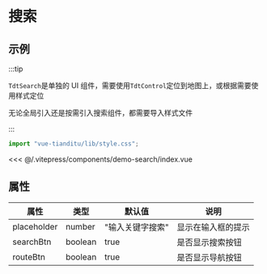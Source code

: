 # 搜索

## 示例

:::tip

`TdtSearch`是单独的 UI 组件，需要使用`TdtControl`定位到地图上，或根据需要使用样式定位

无论全局引入还是按需引入搜索组件，都需要导入样式文件

:::

```js
import "vue-tianditu/lib/style.css";
```

<demo-search></demo-search>

<code-details>
<<< @/.vitepress/components/demo-search/index.vue
</code-details>

## 属性

| 属性        | 类型    | 默认值           | 说明               |
| ----------- | ------- | ---------------- | ------------------ |
| placeholder | number  | "输入关键字搜索" | 显示在输入框的提示 |
| searchBtn   | boolean | true             | 是否显示搜索按钮   |
| routeBtn    | boolean | true             | 是否显示导航按钮   |
